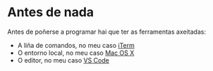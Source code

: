 # Antes de nada
Antes de poñerse a programar hai que ter as ferramentas axeitadas:

- A liña de comandos, no meu caso [iTerm](iterm.md)
- O entorno local, no meu caso [Mac OS X](macosx.md)
- O editor, no meu caso [VS Code](vscode.md)
